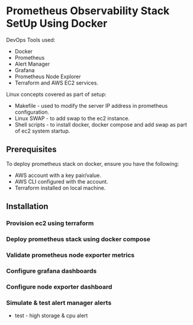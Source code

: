 # Prometheus Observability Stack SetUp Using Docker
DevOps Tools used:
- Docker
- Prometheus
- Alert Manager
- Grafana
- Prometheus Node Explorer
- Terraform and AWS EC2 services. 

Linux concepts covered as part of setup:
- Makefile - used to modify the server IP address in prometheus configuration.
- Linux SWAP - to add swap to the ec2 instance.
- Shell scripts - to install docker, docker compose and add swap as part of ec2 system startup.

## Prerequisites
To deploy prometheus stack on docker, ensure you have the following:
- AWS account with a key pair/value.
- AWS CLI configured with the account.
- Terraform installed on local machine.


## Installation
### Provision ec2 using terraform
### Deploy prometheus stack using docker compose
### Validate prometheus node exporter metrics
### Configure grafana dashboards
### Configure node exporter dashboard 
### Simulate & test alert manager alerts
- test - high storage & cpu alert 